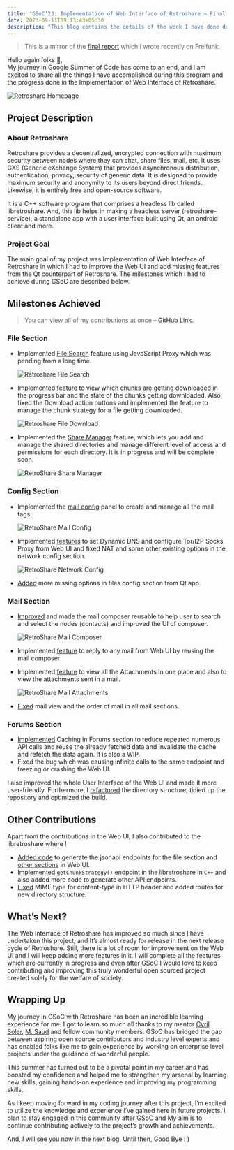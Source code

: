 ```yaml
---
title: "GSoC’23: Implementation of Web Interface of Retroshare – Final Report"
date: 2023-09-11T09:13:43+05:30
description: "This blog contains the details of the work I have done during Google Summer of Code 2023"
---
```


> This is a mirror of the [final report](https://blog.freifunk.net/2023/08/27/gsoc23-implementation-of-web-interface-of-retroshare-final-report/) which I wrote recently on Freifunk.

Hello again folks 👋,
<br />
My journey in Google Summer of Code has come to an end, and I am excited to
share all the things I have accomplished during this program and the progress
done in the Implementation of Web Interface of Retroshare.

![Retroshare Homepage](https://blog.freifunk.net/wp-content/uploads/2023/08/image-4-1536x762.png)

## Project Description

### About Retroshare

Retroshare provides a decentralized, encrypted connection with maximum security
between nodes where they can chat, share files, mail, etc. It uses GXS (Generic
eXchange System) that provides asynchronous distribution, authentication,
privacy, security of generic data. It is designed to provide maximum security
and anonymity to its users beyond direct friends. Likewise, it is entirely free
and open-source software.

It is a C++ software program that comprises a headless lib called libretroshare.
And, this lib helps in making a headless server (retroshare-service), a
standalone app with a user interface built using Qt, an android client and more.

### Project Goal

The main goal of my project was Implementation of Web Interface of Retroshare in
which I had to improve the Web UI and add missing features from the Qt
counterpart of Retroshare. The milestones which I had to achieve during GSoC are
described below.

## Milestones Achieved

> You can view all of my contributions at once – [GitHub Link](https://github.com/RetroShare/RSNewWebUI/pulls?q=+is%3Apr+author%3Azelfroster+).

### File Section

- Implemented [File Search](https://github.com/RetroShare/RSNewWebUI/pull/74) feature using JavaScript Proxy which was pending from a long time.

  ![Retroshare File Search](https://blog.freifunk.net/wp-content/uploads/2023/08/image-10-1536x762.png)

- Implemented [feature](https://github.com/RetroShare/RSNewWebUI/pull/82) to view which chunks are getting downloaded in the
  progress bar and the state of the chunks getting downloaded. Also, fixed the
  Download action buttons and implemented the feature to manage the chunk
  strategy for a file getting downloaded.

  ![Retroshare File Download](https://blog.freifunk.net/wp-content/uploads/2023/08/image-12-1536x762.png)

- Implemented the [Share Manager](https://github.com/RetroShare/RSNewWebUI/pull/84) feature, which lets you add and manage the
  shared directories and manage different level of access and permissions for
  each directory. It is in progress and will be complete soon.

  ![RetroShare Share Manager](https://blog.freifunk.net/wp-content/uploads/2023/08/image-13-1536x762.png)

### Config Section

- Implemented the [mail config](https://github.com/RetroShare/RSNewWebUI/pull/75) panel to create and manage all the mail tags.

  ![RetroShare Mail Config](https://blog.freifunk.net/wp-content/uploads/2023/08/image-16-1536x762.png)

- Implemented [features](https://github.com/RetroShare/RSNewWebUI/pull/76) to set Dynamic DNS and configure Tor/I2P Socks Proxy from
  Web UI and fixed NAT and some other existing options in the network config
  section.

  ![RetroShare Network Config](https://blog.freifunk.net/wp-content/uploads/2023/08/image-15-1536x762.png)

- [Added](https://github.com/RetroShare/RSNewWebUI/pull/78) more missing options in files config section from Qt app.

### Mail Section

- [Improved](https://github.com/RetroShare/RSNewWebUI/pull/80) and made the mail composer reusable to help user to search and select
  the nodes (contacts) and improved the UI of composer.

  ![RetroShare Mail Composer](https://blog.freifunk.net/wp-content/uploads/2023/08/image-18-1536x762.png)

- Implemented [feature](https://github.com/RetroShare/RSNewWebUI/pull/80#issuecomment-1639544317) to reply to any mail from Web UI by reusing the mail
  composer.

- Implemented [feature](https://github.com/RetroShare/RSNewWebUI/pull/72) to view all the Attachments in one place and also to view
  the attachments sent in a mail.

  ![RetroShare Mail Attachments](https://blog.freifunk.net/wp-content/uploads/2023/08/image-19-1536x762.png)

- [Fixed](https://github.com/RetroShare/RSNewWebUI/pull/80#issuecomment-1639544317) mail view and the order of mail in all mail sections.

### Forums Section

- [Implemented](https://github.com/RetroShare/RSNewWebUI/pull/83) Caching in Forums section to reduce repeated numerous API calls
  and reuse the already fetched data and invalidate the cache and refetch the
  data again. It is also a WIP.
- Fixed the bug which was causing infinite calls to the same endpoint and
  freezing or crashing the Web UI.

I also improved the whole User Interface of the Web UI and made it more
user-friendly. Furthermore, I [refactored](https://github.com/RetroShare/RSNewWebUI/pull/85) the directory structure, tidied up the
repository and optimized the build.

## Other Contributions

Apart from the contributions in the Web UI, I also contributed to the
libretroshare where I

- [Added code](https://github.com/RetroShare/libretroshare/pull/100) to generate the jsonapi endpoints for the file section and [other
  sections](https://github.com/RetroShare/libretroshare/pull/98) in Web UI.
- [Implemented](https://github.com/RetroShare/libretroshare/pull/103) `getChunkStrategy()` endpoint in the libretroshare in `C++` and also
  added more code to generate other API endpoints.
- [Fixed](https://github.com/RetroShare/libretroshare/pull/113) MIME type for content-type in HTTP header and added routes for new
  directory structure.

## What’s Next?

The Web Interface of Retroshare has improved so much since I have undertaken
this project, and It’s almost ready for release in the next release cycle of
Retroshare. Still, there is a lot of room for improvement on the Web UI and I
will keep adding more features in it.
I will complete all the features which are currently in progress and even after
GSoC I would love to keep contributing and improving this truly wonderful open
sourced project created solely for the welfare of society.

## Wrapping Up

My journey in GSoC with Retroshare has been an incredible learning experience
for me. I got to learn so much all thanks to my mentor [Cyril Soler](https://github.com/csoler), [M. Saud](https://github.com/rottencandy) and
fellow community members. GSoC has bridged the gap between aspiring open source
contributors and industry level experts and has enabled folks like me to gain
experience by working on enterprise level projects under the guidance of
wonderful people.

This summer has turned out to be a pivotal point in my career and has boosted my
confidence and helped me to strengthen my arsenal by learning new skills,
gaining hands-on experience and improving my programming skills.

As I keep moving forward in my coding journey after this project, I’m excited to
utilize the knowledge and experience I’ve gained here in future projects. I plan
to stay engaged in this community after GSoC and My aim is to continue
contributing actively to the project’s growth and achievements.

And, I will see you now in the next blog. Until then, Good Bye : )
